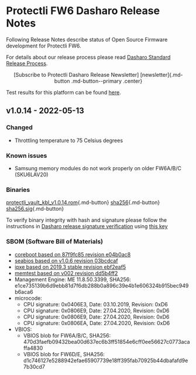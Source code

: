 # Protectli FW6 Dasharo Release Notes

Following Release Notes describe status of Open Source Firmware development
for Protectli FW6.

For details about our release process please read
[Dasharo Standard Release Process](../../dev-proc/standard-release-process.md).

<center>
[Subscribe to Protectli Dasharo Release Newsletter]
[newsletter]{.md-button .md-button--primary .center}
</center>

Test results for this platform can be found
[here](https://docs.google.com/spreadsheets/d/1wI0qBSLdaluayYsm_lIa9iJ9LnPnCOZ9eNOyrKSc-j4/edit?usp=sharing).

## v1.0.14 - 2022-05-13

### Changed

- Throttling temperature to 75 Celsius degrees

### Known issues

- Samsung memory modules do not work properly on older FW6A/B/C (SKU6LAV20)

### Binaries

[protectli_vault_kbl_v1.0.14.rom][v1.0.14_rom]{.md-button}
[sha256][v1.0.14_hash]{.md-button}
[sha256.sig][v1.0.14_sig]{.md-button}

To verify binary integrity with hash and signature please follow the
instructions in [Dasharo release signature verification](/guides/signature-verification)
using [this key](https://raw.githubusercontent.com/3mdeb/3mdeb-secpack/master/customer-keys/protectli/release-keys/protectli-dasharo-firewall-release-1.0-key.asc)

### SBOM (Software Bill of Materials)

- [coreboot based on 87f9fc85 revision e04b0ac8](https://github.com/Dasharo/coreboot/commits/e04b0ac8)
- [seabios based on v1.0.6 revision 03bcdcaf](https://github.com/Dasharo/SeaBIOS/commits/03bcdcaf)
- [ipxe based on 2019.3 stable revision ebf2eaf5](https://github.com/ipxe/ipxe/commits/ebf2eaf5)
- [memtest based on v002 revision dd5b4ff2](https://review.coreboot.org/admin/repos/memtest86plus,general)
- Management Engine: ME 11.8.50.3399,
  SHA256: e1ce735139b6d9ebb81d7f6db288b0a896c39e4b1e606324b915bec949b6aca6
- microcode:
    + CPU signature: 0x0406E3, Date: 03.10.2019, Revision: 0xD6
    + CPU signature: 0x0806E9, Date: 27.04.2020, Revision: 0xD6
    + CPU signature: 0x0806E9, Date: 27.04.2020, Revision: 0xD6
    + CPU signature: 0x0806EA, Date: 27.04.2020, Revision: 0xD6
- VBIOS:
    + VBIOS blob for FW6A/B/C,
    SHA256: 470d3faefb09432bea00d637ec6b3ff51854e6cff0ee56627c0773acaffa4830
    + VBIOS blob for FW6D/E,
    SHA256: d1c746127e5288942efae65907739e18ff395fab70925b44dbafafd9e7b30cd7

[newsletter]: https://newsletter.3mdeb.com/subscription/n2EpSxtqL
[v1.0.14_rom]: https://3mdeb.com/open-source-firmware/Dasharo/protectli_vault_kbl/v1.0.14/protectli_vault_kbl_v1.0.14.rom
[v1.0.14_hash]: https://3mdeb.com/open-source-firmware/Dasharo/protectli_vault_kbl/v1.0.14/protectli_vault_kbl_v1.0.14.rom.sha256
[v1.0.14_sig]: https://3mdeb.com/open-source-firmware/Dasharo/protectli_vault_kbl/v1.0.14/protectli_vault_kbl_v1.0.14.rom.sha256.sig

